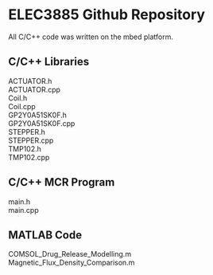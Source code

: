 # ELEC3885 Github Repository
All C/C++ code was written on the mbed platform.

## C/C++ Libraries
ACTUATOR.h <br />
ACTUATOR.cpp <br />
Coil.h <br />
Coil.cpp <br />
GP2Y0A51SK0F.h <br />
GP2Y0A51SK0F.cpp <br />
STEPPER.h <br />
STEPPER.cpp <br />
TMP102.h <br />
TMP102.cpp <br />

## C/C++ MCR Program
main.h <br />
main.cpp <br />

## MATLAB Code
COMSOL_Drug_Release_Modelling.m <br />
Magnetic_Flux_Density_Comparison.m <br />



